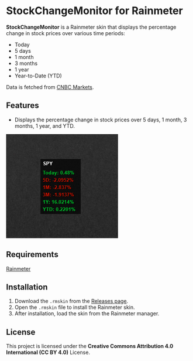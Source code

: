 # StockChangeMonitor for Rainmeter

**StockChangeMonitor** is a Rainmeter skin that displays the percentage change in stock prices over various time periods:  
- Today
- 5 days
- 1 month
- 3 months
- 1 year
- Year-to-Date (YTD)

Data is fetched from [CNBC Markets](https://www.cnbc.com/markets/).

## Features
- Displays the percentage change in stock prices over 5 days, 1 month, 3 months, 1 year, and YTD.

![StockChangeMonitor Screenshot](img.png)

## Requirements

[Rainmeter](https://www.rainmeter.net/)

## Installation

1. Download the `.rmskin` from the [Releases page](https://github.com/SeanLangre/StockChangeMonitor/releases).
2. Open the `.rmskin` file to install the Rainmeter skin.
3. After installation, load the skin from the Rainmeter manager.

## License

This project is licensed under the **Creative Commons Attribution 4.0 International (CC BY 4.0)** License.
